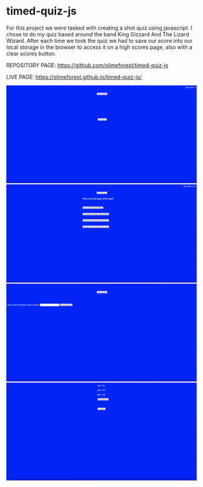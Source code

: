 # timed-quiz-js

For this project we were tasked with creating a shot quiz using javascript. I chose to do my quiz based around the band King Gizzard And The Lizard Wizard. After each time we took the quiz we had to save our score into our local storage in the browser to access it on a high scores page, also with a clear scores button.

REPOSITORY PAGE:
https://github.com/slimeforest/timed-quiz-js

LIVE PAGE:
https://slimeforest.github.io/timed-quiz-js/

![index page](screenshots/index.png)
![sample question page](screenshots/sample-question.png)
![submitting your initials page](screenshots/initials.png)
![high scores page](screenshots/highscores.png)